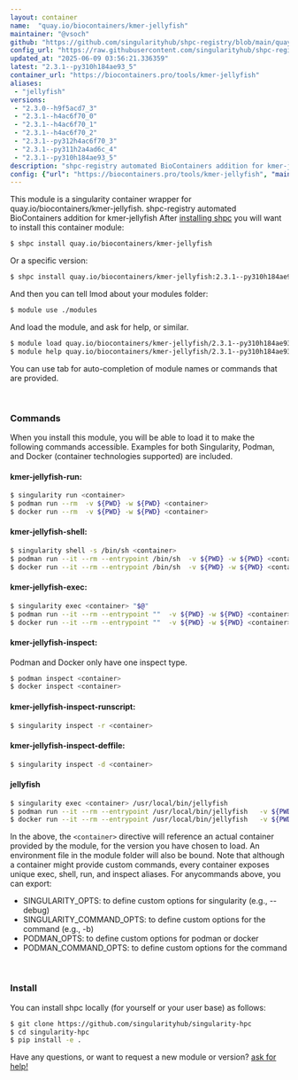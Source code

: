 ```yaml
---
layout: container
name:  "quay.io/biocontainers/kmer-jellyfish"
maintainer: "@vsoch"
github: "https://github.com/singularityhub/shpc-registry/blob/main/quay.io/biocontainers/kmer-jellyfish/container.yaml"
config_url: "https://raw.githubusercontent.com/singularityhub/shpc-registry/main/quay.io/biocontainers/kmer-jellyfish/container.yaml"
updated_at: "2025-06-09 03:56:21.336359"
latest: "2.3.1--py310h184ae93_5"
container_url: "https://biocontainers.pro/tools/kmer-jellyfish"
aliases:
 - "jellyfish"
versions:
 - "2.3.0--h9f5acd7_3"
 - "2.3.1--h4ac6f70_0"
 - "2.3.1--h4ac6f70_1"
 - "2.3.1--h4ac6f70_2"
 - "2.3.1--py312h4ac6f70_3"
 - "2.3.1--py311h2a4ad6c_4"
 - "2.3.1--py310h184ae93_5"
description: "shpc-registry automated BioContainers addition for kmer-jellyfish"
config: {"url": "https://biocontainers.pro/tools/kmer-jellyfish", "maintainer": "@vsoch", "description": "shpc-registry automated BioContainers addition for kmer-jellyfish", "latest": {"2.3.1--py310h184ae93_5": "sha256:340840b840cd82bd6257bcdbc8c59cac73d53a86d25f68258f48b585112be270"}, "tags": {"2.3.0--h9f5acd7_3": "sha256:8b656996004664483c1960d2202a2badf6b567687733e76fd32fb9c8389c7480", "2.3.1--h4ac6f70_0": "sha256:b5576aff0699c58265800f3a79d727321621c9edca42e4dd9d9095ca4a6924de", "2.3.1--h4ac6f70_1": "sha256:c65a63489d4b22d1bcbaaa8e128f9cc514816a51263083201bacba9cfd3b98a6", "2.3.1--h4ac6f70_2": "sha256:4604b1236f5195ab77bf53ad8287cbb1c49d4e1c777c6887e363c983a64991a9", "2.3.1--py312h4ac6f70_3": "sha256:aa42a2cb0d4f08a39fcf51a0504e505fbdb9772446af747bd99280e22acc6ca6", "2.3.1--py311h2a4ad6c_4": "sha256:34ec7d5d150599257c01c422247ae5962ce92b8e86241ea9f22b36377693bf44", "2.3.1--py310h184ae93_5": "sha256:340840b840cd82bd6257bcdbc8c59cac73d53a86d25f68258f48b585112be270"}, "docker": "quay.io/biocontainers/kmer-jellyfish", "aliases": {"jellyfish": "/usr/local/bin/jellyfish"}}
---
```


This module is a singularity container wrapper for quay.io/biocontainers/kmer-jellyfish.
shpc-registry automated BioContainers addition for kmer-jellyfish
After [installing shpc](#install) you will want to install this container module:


```bash
$ shpc install quay.io/biocontainers/kmer-jellyfish
```

Or a specific version:

```bash
$ shpc install quay.io/biocontainers/kmer-jellyfish:2.3.1--py310h184ae93_5
```

And then you can tell lmod about your modules folder:

```bash
$ module use ./modules
```

And load the module, and ask for help, or similar.

```bash
$ module load quay.io/biocontainers/kmer-jellyfish/2.3.1--py310h184ae93_5
$ module help quay.io/biocontainers/kmer-jellyfish/2.3.1--py310h184ae93_5
```

You can use tab for auto-completion of module names or commands that are provided.

<br>

### Commands

When you install this module, you will be able to load it to make the following commands accessible.
Examples for both Singularity, Podman, and Docker (container technologies supported) are included.

#### kmer-jellyfish-run:

```bash
$ singularity run <container>
$ podman run --rm  -v ${PWD} -w ${PWD} <container>
$ docker run --rm  -v ${PWD} -w ${PWD} <container>
```

#### kmer-jellyfish-shell:

```bash
$ singularity shell -s /bin/sh <container>
$ podman run --it --rm --entrypoint /bin/sh  -v ${PWD} -w ${PWD} <container>
$ docker run --it --rm --entrypoint /bin/sh  -v ${PWD} -w ${PWD} <container>
```

#### kmer-jellyfish-exec:

```bash
$ singularity exec <container> "$@"
$ podman run --it --rm --entrypoint ""  -v ${PWD} -w ${PWD} <container> "$@"
$ docker run --it --rm --entrypoint ""  -v ${PWD} -w ${PWD} <container> "$@"
```

#### kmer-jellyfish-inspect:

Podman and Docker only have one inspect type.

```bash
$ podman inspect <container>
$ docker inspect <container>
```

#### kmer-jellyfish-inspect-runscript:

```bash
$ singularity inspect -r <container>
```

#### kmer-jellyfish-inspect-deffile:

```bash
$ singularity inspect -d <container>
```


#### jellyfish

```bash
$ singularity exec <container> /usr/local/bin/jellyfish
$ podman run --it --rm --entrypoint /usr/local/bin/jellyfish   -v ${PWD} -w ${PWD} <container> -c " $@"
$ docker run --it --rm --entrypoint /usr/local/bin/jellyfish   -v ${PWD} -w ${PWD} <container> -c " $@"
```



In the above, the `<container>` directive will reference an actual container provided
by the module, for the version you have chosen to load. An environment file in the
module folder will also be bound. Note that although a container
might provide custom commands, every container exposes unique exec, shell, run, and
inspect aliases. For anycommands above, you can export:

 - SINGULARITY_OPTS: to define custom options for singularity (e.g., --debug)
 - SINGULARITY_COMMAND_OPTS: to define custom options for the command (e.g., -b)
 - PODMAN_OPTS: to define custom options for podman or docker
 - PODMAN_COMMAND_OPTS: to define custom options for the command

<br>

### Install

You can install shpc locally (for yourself or your user base) as follows:

```bash
$ git clone https://github.com/singularityhub/singularity-hpc
$ cd singularity-hpc
$ pip install -e .
```

Have any questions, or want to request a new module or version? [ask for help!](https://github.com/singularityhub/singularity-hpc/issues)